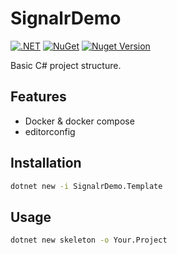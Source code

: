 # SignalrDemo

[![.NET](https://github.com/afgalvan/SignalrDemo/actions/workflows/dotnet.yml/badge.svg)](https://github.com/afgalvan/SignalrDemo/actions/workflows/dotnet.yml)
[![NuGet](https://github.com/afgalvan/SignalrDemo/actions/workflows/publish.yml/badge.svg)](https://github.com/afgalvan/SignalrDemo/actions/workflows/publish.yml)
[![Nuget Version](https://img.shields.io/nuget/v/SignalrDemo.Template?label=version&logo=NuGet&labelColor=22272E&color=blue)](https://www.nuget.org/packages/SignalrDemo.Template/)

Basic C# project structure.

## Features

- Docker & docker compose
- editorconfig

## Installation

```bash
dotnet new -i SignalrDemo.Template
```

## Usage

```bash
dotnet new skeleton -o Your.Project
```
